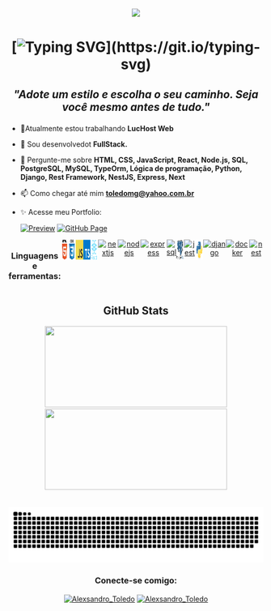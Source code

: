 <h3 align="center">
  <img src="https://media.giphy.com/media/hvRJCLFzcasrR4ia7z/giphy.gif" width="28">
</h3>
<h1 align="center" style="font-weight: bold;">

[![Typing SVG](https://readme-typing-svg.demolab.com?font=Fira+Code&pause=1000&color=7CB0FF&width=435&lines=ol%C3%A1%2C+sou+Alexsandro%2C+seja+Bem+Vindo!)](https://git.io/typing-svg)

</h1>

<h2 align="center" style="font-style: italic;">

_"Adote um estilo e escolha o seu caminho. Seja você mesmo antes de tudo."_

</h2>

- 🔭Atualmente estou trabalhando **LucHost Web**

- 🚀 Sou desenvolvedot **FullStack.**

- 💬 Pergunte-me sobre **HTML, CSS, JavaScript, React, Node.js, SQL, PostgreSQL, MySQL, TypeOrm, Lógica de programação, Python, Django, Rest Framework, NestJS, Express, Next**

- 📫 Como chegar até mim **toledomg@yahoo.com.br**

- ✨ Acesse meu Portfolio:

  [![Preview](https://img.shields.io/badge/Preview-000?style=for-the-badge&logo=github&logoColor=7520FF)](https://portfolio.luchost.com/)
  [![GitHub Page](https://img.shields.io/badge/</toledoDev>-7520FF?style=for-the-badge)](https://portfolio.luchost.com/)

<div  align="center" style="display:flex" > 
<h3 align="center">Linguagens e ferramentas:</h3>
<a href="https://www.w3.org/html/" target="_blank" rel="noreferrer">
    <img
      src="https://raw.githubusercontent.com/devicons/devicon/master/icons/html5/html5-original-wordmark.svg"
      alt="html5"
      width="40"
      height="40"
    />
  </a>
  
 <a href="https://www.w3schools.com/css/" target="_blank" rel="noreferrer">
    <img
      src="https://raw.githubusercontent.com/devicons/devicon/master/icons/css3/css3-original-wordmark.svg"
      alt="css3"
      width="40"
      height="40"
    />
  </a>
  
 <a href="https://developer.mozilla.org/en-US/docs/Web/JavaScript" target="_blank" rel="noreferrer" >
    <img
      src="https://raw.githubusercontent.com/devicons/devicon/master/icons/javascript/javascript-original.svg"
      alt="javascript"
      width="40"
      height="40"
    />
  </a>
  
<a href="https://www.typescriptlang.org/" target="_blank" rel="noreferrer">
    <img
      src="https://raw.githubusercontent.com/devicons/devicon/master/icons/typescript/typescript-original.svg"
      alt="typescript"
      width="40"
      height="40"
    />
  </a>
 
  <a href="https://reactjs.org/" target="_blank" rel="noreferrer">
    <img
      src="https://raw.githubusercontent.com/devicons/devicon/master/icons/react/react-original-wordmark.svg"
      alt="react"
      width="40"
      height="40"
    />
  </a>
  
 <span>
    <a href="https://nextjs.org/" target="_blank" rel="noreferrer">
        <img
          src="https://cdn.jsdelivr.net/gh/devicons/devicon/icons/nextjs/nextjs-original.svg"
          alt="nextjs"
          width="40"
          height="40"
        />
      </a>
</span>
  
 <a href="https://nodejs.org" target="_blank" rel="noreferrer">
    <img
      src="https://th.bing.com/th/id/R.d42672d4d185739d26257ed5c653c740?rik=rEXYValDvbZk4Q&pid=ImgRaw&r=0"
      alt="nodejs"
      width="40"
      height="40"
    />
  </a>
  
  <a href="https://expressjs.com" target="_blank" rel="noreferrer">
    <img
      src="https://w7.pngwing.com/pngs/925/447/png-transparent-express-js-node-js-javascript-mongodb-node-js-text-trademark-logo.png"
      alt="express"
      width="40"
      height="40"
    />
  </a>
  
  <span>
  <a href="https://www.postgresql.org" target="_blank" rel="noreferrer">
    <img src="https://mlsf03rmjfdn.i.optimole.com/fVWTwdQ.Z_5R~130ed/w:300/h:300/q:90/https://www.wbscodingschool.com/files/SQL-logo.png" alt="sql" width="40"     height="40" />
  </a>
  </span>
  
  <span>
    <a href="https://www.postgresql.org" target="_blank" rel="noreferrer">
    <img
      src="https://raw.githubusercontent.com/devicons/devicon/master/icons/postgresql/postgresql-original-wordmark.svg"
      alt="postgresql"
      width="40"
      height="40"
    />
  </a>
  </span>
  
   <span>
    <a href="https://jestjs.io" target="_blank" rel="noreferrer">
    <img src="https://www.vectorlogo.zone/logos/jestjsio/jestjsio-icon.svg" alt="jest"  width="40" height="40" />
  </a>
  </span>
  
  <span>
    <a href="https://www.python.org" target="_blank" rel="noreferrer">
    <img
      src="https://raw.githubusercontent.com/devicons/devicon/master/icons/python/python-original.svg"
      alt="python"
      width="40"
      height="40"
    />
  </a>
   </span>

   <span>
     <a href="https://www.djangoproject.com/" target="_blank" rel="noreferrer">
    <img
      src="https://cdn.worldvectorlogo.com/logos/django.svg"
      alt="django"
      width="40"
      height="40"
    />
  </a>
   </span>

   <span>
     <a href="https://www.docker.com/" target="_blank" rel="noreferrer">
    <img
      src="https://cdn.worldvectorlogo.com/logos/docker.svg"
      alt="docker"
      width="40"
      height="40"
    />
  </a>
   </span>

  <span>
     <a href="https://nestjs.com/" target="_blank" rel="noreferrer">
    <img
      src="https://d33wubrfki0l68.cloudfront.net/e937e774cbbe23635999615ad5d7732decad182a/26072/logo-small.ede75a6b.svg"
      alt="nest"
      width="40"
      height="40"
    />
  </a>
   </span>
   
</div>
<div  align="center">

## GitHub Stats

  <img  height="160px" width="360px" src="https://github-readme-stats-sigma-five.vercel.app/api?username=toledomg&show_icons=true&theme=dracula&include_all_commits=true&count_private=true&hide_title=true"/>
  <img  height="160px" width="360px" src="https://github-readme-stats-sigma-five.vercel.app/api/top-langs/?username=toledomg&layout=compact&langs_count=16&theme=dracula"/>
</div>
<br>

![Snake animation](https://github.com/toledomg/toledomg/blob/output/github-contribution-grid-snake-dark.svg)

<div  align="center"> 
<h3 align="center">Conecte-se comigo:</h3>
<p align="center">
<a href="https://linkedin.com/in/toledomg" target="blank"><img align="center" src="https://raw.githubusercontent.com/rahuldkjain/github-profile-readme-generator/master/src/images/icons/Social/linked-in-alt.svg" alt="Alexsandro_Toledo" height="30" width="40" /></a>
<a href="https://instagram.com/oalextoledo" target="blank"><img align="center" src="https://raw.githubusercontent.com/rahuldkjain/github-profile-readme-generator/master/src/images/icons/Social/instagram.svg" alt="Alexsandro_Toledo" height="30" width="40" /></a>
</p>
</div>
